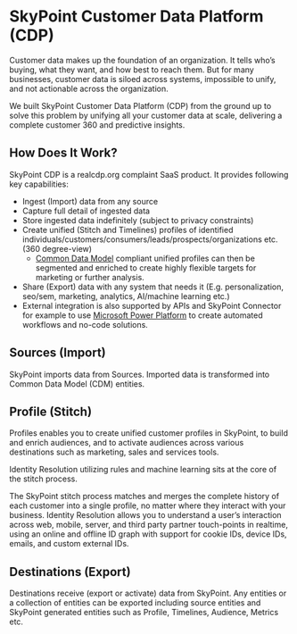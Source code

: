 # SkyPoint Customer Data Platform (CDP)

Customer data makes up the foundation of an organization. It tells who’s buying, what they want, and how best to reach them. But for many businesses, customer data is siloed across systems, impossible to unify, and not actionable across the organization.

We built SkyPoint Customer Data Platform (CDP) from the ground up to solve this problem by unifying all your customer data at scale, delivering a complete customer 360 and predictive insights. 

## How Does It Work?

SkyPoint CDP is a realcdp.org complaint SaaS product. It provides following key capabilities:

- Ingest (Import) data from any source
- Capture full detail of ingested data
- Store ingested data indefinitely (subject to privacy constraints)
- Create unified (Stitch and Timelines) profiles of identified individuals/customers/consumers/leads/prospects/organizations etc. (360 degree-view)
  - [Common Data Model](https://docs.microsoft.com/common-data-model/) compliant unified profiles can then be segmented and enriched to create highly flexible targets for marketing or further analysis.
- Share (Export) data with any system that needs it (E.g. personalization, seo/sem, marketing, analytics, AI/machine learning etc.)
 - External integration is also supported by APIs and SkyPoint Connector for example to use [Microsoft Power Platform](https://powerplatform.microsoft.com/en-us/) to create automated workflows and no-code solutions.

## Sources (Import)

SkyPoint imports data from Sources. Imported data is transformed into Common Data Model (CDM) entities. 

## Profile (Stitch)

Profiles enables you to create unified customer profiles in SkyPoint, to build and enrich audiences, and to activate audiences across various destinations such as marketing, sales and services tools.

Identity Resolution utilizing rules and machine learning sits at the core of the stitch process. 

The SkyPoint stitch process matches and merges the complete history of each customer into a single profile, no matter where they interact with your business. Identity Resolution allows you to understand a user’s interaction across web, mobile, server, and third party partner touch-points in realtime, using an online and offline ID graph with support for cookie IDs, device IDs, emails, and custom external IDs.

## Destinations (Export)

Destinations receive (export or activate) data from SkyPoint. Any entities or a collection of entities can be exported including source entities and SkyPoint generated entities such as Profile, Timelines, Audience, Metrics etc. 
